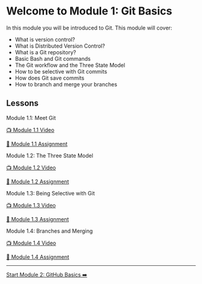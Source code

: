 # Welcome to Module 1: Git Basics

In this module you will be introduced to Git. This module will cover:

* What is version control?
* What is Distributed Version Control?
* What is a Git repository?
* Basic Bash and Git commands
* The Git workflow and the Three State Model
* How to be selective with Git commits
* How does Git save commits
* How to branch and merge your branches

## Lessons

Module 1.1: Meet Git

[:tv: Module 1.1 Video](https://youtu.be/uWsXEmaM3PA)

[:notebook: Module 1.1 Assignment](https://github.com/github-campus-advisors/Campus-Advisor-Training/blob/master/Module%201/Module%201.1%20Assignment.md)

Module 1.2: The Three State Model

[:tv: Module 1.2 Video](https://youtu.be/yLLZdOIuCfg)

[:notebook: Module 1.2 Assignment](https://github.com/github-campus-advisors/Campus-Advisor-Training/blob/master/Module%201/Module%201.2%20Assignment.md)

Module 1.3: Being Selective with Git

[:tv: Module 1.3 Video](https://youtu.be/3zmolo8YRO8)

[:notebook: Module 1.3 Assignment](https://github.com/github-campus-advisors/Campus-Advisor-Training/blob/master/Module%201/Module%201.3%20Assignment.md)

Module 1.4: Branches and Merging

[:tv: Module 1.4 Video](https://youtu.be/2YDoQZ9nZ4g)

[:notebook: Module 1.4 Assignment](https://github.com/github-campus-advisors/Campus-Advisor-Training/blob/master/Module%201/Module%201.4%20Assignment.md)

<hr>

[Start Module 2: GitHub Basics :arrow_right:](https://github.com/github-campus-advisors/Campus-Advisor-Training/tree/master/Module%202) 

